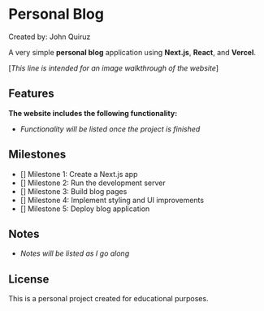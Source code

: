 # Personal Blog

Created by: John Quiruz

A very simple **personal blog** application using **Next.js**, **React**, and **Vercel**.

[*This line is intended for an image walkthrough of the website*]

## Features

**The website includes the following functionality:**

* *Functionality will be listed once the project is finished*

## Milestones

* [] Milestone 1: Create a Next.js app
* [] Milestone 2: Run the development server
* [] Milestone 3: Build blog pages
* [] Milestone 4: Implement styling and UI improvements
* [] Milestone 5: Deploy blog application

## Notes

- *Notes will be listed as I go along*

## License
This is a personal project created for educational purposes.
